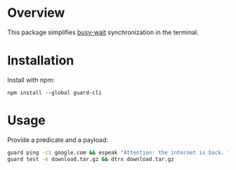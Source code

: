 Overview
========

This package
simplifies [busy-wait](https://en.m.wikipedia.org/wiki/Busy_waiting)
synchronization in the terminal.

Installation
============

Install with npm:

    npm install --global guard-cli

Usage
=====

Provide a predicate and a payload:

```bash
guard ping -c1 google.com && espeak "Attention: the internet is back. This is not a drill"
guard test -e download.tar.gz && dtrx download.tar.gz
```
